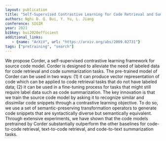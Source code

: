 ```yaml
---
layout: publication
title: "Self-Supervised Contrastive Learning for Code Retrieval and Summarization via Semantic-Preserving Transformations"
authors: Nghi D. Q. Bui, Y. Yu, L. Jiang
conference: SIGIR
year: 2021
bibkey: bui2020efficient
additional_links:
   - {name: "ArXiV", url: "https://arxiv.org/abs/2009.02731"}
tags: ["pretraining", "search"]
---
```

We propose Corder, a self-supervised contrastive learning framework for source code model. Corder is designed to alleviate the need of labeled data for code retrieval and code summarization tasks. The pre-trained model of Corder can be used in two ways: (1) it can produce vector representation of code which can be applied to code retrieval tasks that do not have labeled data; (2) it can be used in a fine-tuning process for tasks that might still require label data such as code summarization. The key innovation is that we train the source code model by asking it to recognize similar and dissimilar code snippets through a contrastive learning objective. To do so, we use a set of semantic-preserving transformation operators to generate code snippets that are syntactically diverse but semantically equivalent. Through extensive experiments, we have shown that the code models pretrained by Corder substantially outperform the other baselines for code-to-code retrieval, text-to-code retrieval, and code-to-text summarization tasks.
